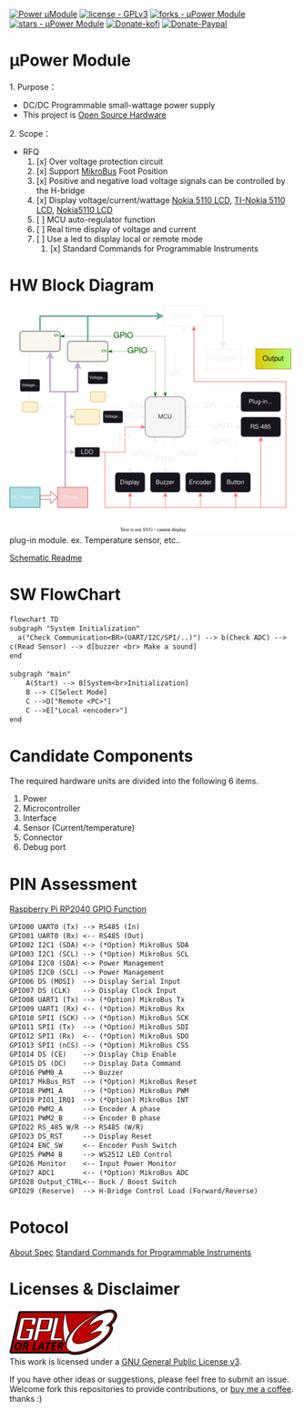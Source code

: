 [![Power µModule](https://img.shields.io/static/v1?label=&message=µPower%20Module&color=gray&logo=Github)](https://github.com/tw1chao/micro_PowerModule)
[![license - GPLv3](https://img.shields.io/static/v1?label=license&message=GPLv3&color=fcaabe&logo=gnu)](https://www.gnu.org/licenses/quick-guide-gplv3.en.html)
[![forks - µPower Module](https://img.shields.io/github/forks/tw1chao/micro_PowerModule?style=social)](https://github.com/tw1chao/micro_PowerModule/fork)
[![stars - µPower Module](https://img.shields.io/github/stars/tw1chao/micro_PowerModule?style=social)](https://github.com/tw1chao/micro_PowerModule/stargazers)
[![Donate-kofi](https://img.shields.io/static/v1?label=&message=Donate&color=434B57&logo=ko-fi)](https://ko-fi.com/yingchao_tw)
[![Donate-Paypal](https://img.shields.io/static/v1?label=&message=Donate&color=009cde&logo=Paypal)](https://paypal.me/tw1chao)


# µPower Module

1. Purpose：

 - DC/DC Programmable small-wattage power supply
 - This project is [Open Source Hardware](https://www.oshwa.org/definition/chinese/)


2. Scope：
 - RFQ
     1. [x] Over voltage protection circuit
     2. [x] Support [MikroBus](https://www.mikroe.com/mikrobus) Foot Position
     3. [x] Positive and negative load voltage signals can be controlled by the H-bridge
     4. [x] Display voltage/current/wattage [Nokia 5110 LCD](https://github.com/EleonoreMizo/pedalevite/blob/master/doc/datasheets/Philips%20PCD8544%20-%20IC%2C%2048x84%20pixels%20matrix%20LCD%20controller%20(Nokia%205110).pdf), [TI-Nokia 5110 LCD](https://www.ti.com/lit/ml/swrp182/swrp182.pdf), [Nokia5110 LCD ](https://components101.com/displays/nokia-5110-lcd)
     5. [ ] MCU auto-regulator function
     6. [ ] Real time display of voltage and current
     7. [ ] Use a led to display local or remote mode
        1. [x] Standard Commands for Programmable Instruments

# HW Block Diagram

<a href="https://app.diagrams.net/#Htw1chao%2Fmicro_PowerModule%2Fmain%2FDocument%2FHardware%20Block%20Diagram%2F%C2%B5PowerModule.drawio"> <img src="./Document/Hardware%20Block%20Diagram/uPowerModuleBlockDiagram.svg" /> </a>
<BR/>
plug-in module. ex. Temperature sensor, etc.. <br/>

[Schematic Readme](./Circuit_microPowerModule/Readme.md)

# SW FlowChart
```mermaid
flowchart TD
subgraph "System Initialization"
  a("Check Communication<BR>(UART/I2C/SPI/..)") --> b(Check ADC) --> c(Read Sensor) --> d[buzzer <br> Make a sound]
end

subgraph "main"
    A(Start) --> B[System<br>Initialization]
    B --> C[Select Mode]
    C -->D["Remote <PC>"]
    C -->E["Local <encoder>"]
end

```

# Candidate Components

The required hardware units are divided into the following 6 items.
1. Power
2. Microcontroller
3. Interface
4. Sensor (Current/temperature)
5. Connector
6. Debug port

# PIN Assessment

[Raspberry Pi RP2040 GPIO Function](https://datasheets.raspberrypi.com/rp2040/rp2040-datasheet.pdf#_gpio_functions)


```
GPIO00 UART0 (Tx) --> RS485 (In)
GPIO01 UART0 (Rx) <-- RS485 (Out)
GPIO02 I2C1 (SDA) <-> (*Option) MikroBus SDA
GPIO03 I2C1 (SCL) --> (*Option) MikroBus SCL
GPIO04 I2C0 (SDA) <-> Power Management
GPIO05 I2C0 (SCL) --> Power Management
GPIO06 DS (MOSI)  --> Display Serial Input
GPIO07 DS (CLK)   --> Display Clock Input
GPIO08 UART1 (Tx) --> (*Option) MikroBus Tx
GPIO09 UART1 (Rx) <-- (*Option) MikroBus Rx
GPIO10 SPI1 (SCK) --> (*Option) MikroBus SCK
GPIO11 SPI1 (Tx)  --> (*Option) MikroBus SDI
GPIO12 SPI1 (Rx)  <-- (*Option) MikroBus SDO
GPIO13 SPI1 (nCS) --> (*Option) MikroBus CSS
GPIO14 DS (CE)    --> Display Chip Enable
GPIO15 DS (DC)    --> Display Data Command
GPIO16 PWM0_A     --> Buzzer
GPIO17 MkBus_RST  --> (*Option) MikroBus Reset
GPIO18 PWM1_A     --> (*Option) MikroBus PWM
GPIO19 PIO1_IRQ1  --> (*Option) MikroBus INT
GPIO20 PWM2_A     --> Encoder A phase
GPIO21 PWM2_B     --> Encoder B phase
GPIO22 RS_485 W/R --> RS485 (W/R)
GPIO23 DS_RST     --> Display Reset
GPIO24 ENC_SW     <-- Encoder Push Switch
GPIO25 PWM4 B     --> WS2512 LED Control
GPIO26 Monitor    <-- Input Power Monitor
GPIO27 ADC1       <-- (*Option) MikroBus ADC
GPIO28 Output_CTRL<-- Buck / Boost Switch
GPIO29 (Reserve)  --> H-Bridge Control Load (Forward/Reverse)
```



# Potocol

[About Spec](./Document/Specification/Spec_link.md)
[Standard Commands for Programmable Instruments](https://www.ivifoundation.org/docs/scpi-99.pdf)

# Licenses & Disclaimer

<a rel="license" href="https://www.gnu.org/licenses/quick-guide-gplv3.en.html"><img alt="GNU GPLv3" style="border-width:0" src="./Document/license/GPLv3%20or%20Later.svg" /></a> <br/> This work is licensed under a <a rel="license" href="https://www.gnu.org/licenses/quick-guide-gplv3.en.html"> GNU General Public License v3</a>.

If you have other ideas or suggestions, please feel free to submit an issue.
Welcome fork this repositories to provide contributions, or [buy me a coffee](https://ko-fi.com/yingchao_tw). thanks :)